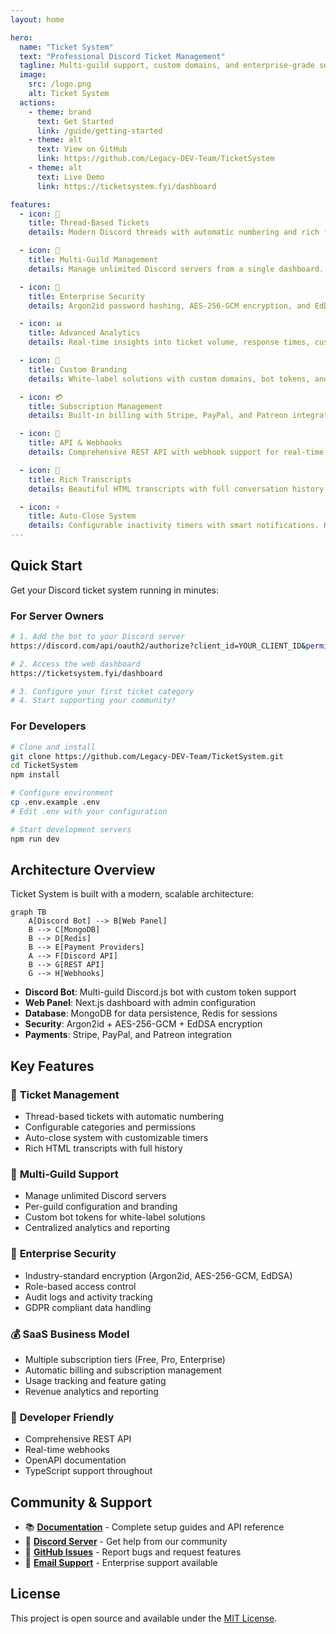 ```yaml
---
layout: home

hero:
  name: "Ticket System"
  text: "Professional Discord Ticket Management"
  tagline: Multi-guild support, custom domains, and enterprise-grade security
  image:
    src: /logo.png
    alt: Ticket System
  actions:
    - theme: brand
      text: Get Started
      link: /guide/getting-started
    - theme: alt
      text: View on GitHub
      link: https://github.com/Legacy-DEV-Team/TicketSystem
    - theme: alt
      text: Live Demo
      link: https://ticketsystem.fyi/dashboard

features:
  - icon: 🎫
    title: Thread-Based Tickets
    details: Modern Discord threads with automatic numbering and rich formatting. No slash commands needed - everything works with buttons.

  - icon: 🏢
    title: Multi-Guild Management
    details: Manage unlimited Discord servers from a single dashboard. Perfect for communities, businesses, and enterprises.

  - icon: 🔐
    title: Enterprise Security
    details: Argon2id password hashing, AES-256-GCM encryption, and EdDSA JWT signing. SOC 2 compliant infrastructure.

  - icon: 📊
    title: Advanced Analytics
    details: Real-time insights into ticket volume, response times, customer satisfaction, and team performance.

  - icon: 🎨
    title: Custom Branding
    details: White-label solutions with custom domains, bot tokens, and complete branding control for your organization.

  - icon: 💳
    title: Subscription Management
    details: Built-in billing with Stripe, PayPal, and Patreon integration. Automatic feature gating and usage tracking.

  - icon: 🔗
    title: API & Webhooks
    details: Comprehensive REST API with webhook support for real-time integrations with your existing tools and workflows.

  - icon: 📝
    title: Rich Transcripts
    details: Beautiful HTML transcripts with full conversation history, attachments, and export capabilities.

  - icon: ⚡
    title: Auto-Close System
    details: Configurable inactivity timers with smart notifications. Keeps your support queue clean and organized.
---
```


## Quick Start

Get your Discord ticket system running in minutes:

### For Server Owners

```bash
# 1. Add the bot to your Discord server
https://discord.com/api/oauth2/authorize?client_id=YOUR_CLIENT_ID&permissions=8&scope=bot

# 2. Access the web dashboard
https://ticketsystem.fyi/dashboard

# 3. Configure your first ticket category
# 4. Start supporting your community!
```

### For Developers

```bash
# Clone and install
git clone https://github.com/Legacy-DEV-Team/TicketSystem.git
cd TicketSystem
npm install

# Configure environment
cp .env.example .env
# Edit .env with your configuration

# Start development servers
npm run dev
```

## Architecture Overview

Ticket System is built with a modern, scalable architecture:

```mermaid
graph TB
    A[Discord Bot] --> B[Web Panel]
    B --> C[MongoDB]
    B --> D[Redis]
    B --> E[Payment Providers]
    A --> F[Discord API]
    B --> G[REST API]
    G --> H[Webhooks]
```

- **Discord Bot**: Multi-guild Discord.js bot with custom token support
- **Web Panel**: Next.js dashboard with admin configuration
- **Database**: MongoDB for data persistence, Redis for sessions
- **Security**: Argon2id + AES-256-GCM + EdDSA encryption
- **Payments**: Stripe, PayPal, and Patreon integration

## Key Features

### 🎯 **Ticket Management**
- Thread-based tickets with automatic numbering
- Configurable categories and permissions
- Auto-close system with customizable timers
- Rich HTML transcripts with full history

### 🏢 **Multi-Guild Support**
- Manage unlimited Discord servers
- Per-guild configuration and branding
- Custom bot tokens for white-label solutions
- Centralized analytics and reporting

### 🔐 **Enterprise Security**
- Industry-standard encryption (Argon2id, AES-256-GCM, EdDSA)
- Role-based access control
- Audit logs and activity tracking
- GDPR compliant data handling

### 💰 **SaaS Business Model**
- Multiple subscription tiers (Free, Pro, Enterprise)
- Automatic billing and subscription management
- Usage tracking and feature gating
- Revenue analytics and reporting

### 🔗 **Developer Friendly**
- Comprehensive REST API
- Real-time webhooks
- OpenAPI documentation
- TypeScript support throughout

## Community & Support

- 📚 **[Documentation](/guide/getting-started)** - Complete setup guides and API reference
- 💬 **[Discord Server](https://discord.gg/tb3KrFc2ED)** - Get help from our community
- 🐛 **[GitHub Issues](https://github.com/Legacy-DEV-Team/TicketSystem/issues)** - Report bugs and request features
- 📧 **[Email Support](mailto:support@ticketsystem.fyi)** - Enterprise support available

## License

This project is open source and available under the [MIT License](https://github.com/Legacy-DEV-Team/TicketSystem/blob/main/LICENSE).